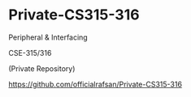 # Private-CS315-316

Peripheral & Interfacing

CSE-315/316

(Private Repository)

https://github.com/officialrafsan/Private-CS315-316

